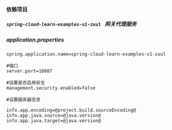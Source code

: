 #### 依赖项目

##### `spring-cloud-learn-examples-v1-zuul ` 网关代理服务



##### application.properties 

```properties
spring.application.name=spring-cloud-learn-examples-v1-zuul

#端口
server.port=10087

#设置是否启用安全
management.security.enabled=false

#设置服务器信息

info.app.encoding=@project.build.sourceEncoding@
info.app.java.source=@java.version@
info.app.java.target=@java.version@

```





